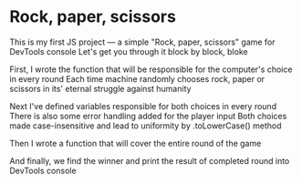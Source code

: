 # Rock, paper, scissors
This is my first JS project — a simple "Rock, paper, scissors" game for DevTools console
Let's get you through it block by block, bloke

First, I wrote the function that will be responsible for the computer's choice in every round
Each time machine randomly chooses rock, paper or scissors in its' eternal struggle against humanity

Next I've defined variables responsible for both choices in every round
There is also some error handling added for the player input
Both choices made case-insensitive and lead to uniformity by .toLowerCase() method

Then I wrote a function that will cover the entire round of the game

And finally, we find the winner and print the result of completed round into DevTools console